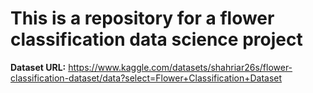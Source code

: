# This is a repository for a flower classification data science project

**Dataset URL:**
https://www.kaggle.com/datasets/shahriar26s/flower-classification-dataset/data?select=Flower+Classification+Dataset
